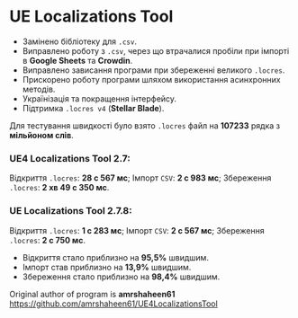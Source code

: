 # UE Localizations Tool

- Замінено бібліотеку для `.csv`.
- Виправлено роботу з `.csv`, через що втрачалися пробіли при імпорті в **Google Sheets** та **Crowdin**.
- Виправлено зависання програми при збереженні великого `.locres`.
- Прискорено роботу програми шляхом використання асинхронних методів.
- Українізація та покращення інтерфейсу.
- Підтримка `.locres v4` (**Stellar Blade**).

Для тестування швидкості було взято `.locres` файл на **107233** рядка з **мільйоном слів**.
### UE4 Localizations Tool 2.7:
Відкриття `.locres`: **28 с 567 мс**; Імпорт `CSV`: **2 с 983 мс**; Збереження `.locres`: **2 хв 49 с 350 мс**.
### UE Localizations Tool 2.7.8:
Відкриття `.locres`: **1 с 283 мс**; Імпорт `CSV`: **2 с 567 мс**; Збереження `.locres`: **2 с 750 мс**.

- Відкриття стало приблизно на **95,5%** швидшим.
- Імпорт став приблизно на **13,9%** швидшим.
- Збереження стало приблизно на **98,4%** швидшим.


Original author of program is **amrshaheen61**
https://github.com/amrshaheen61/UE4LocalizationsTool
